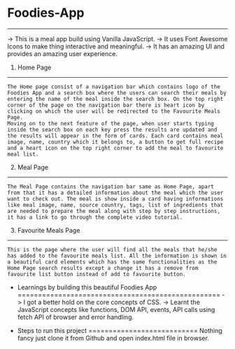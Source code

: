 # Foodies-App
-------------

-> This is a meal app build using Vanilla JavaScript.
-> It uses Font Awesome Icons to make thing interactive and meaningful.
-> It has an amazing UI and provides an amazing user experience.

1. Home Page
-------------
    The Home page consist of a navigation bar which contains logo of the Foodies App and a search box where the users can search their meals by entering the name of the meal inside the search box. On the top right corner of the page on the navigation bar there is heart icon by clicking on which the user will be redirected to the Favourite Meals Page.
    Moving on to the next feature of the page, when user starts typing inside the search box on each key press the results are updated and the results will appear in the form of cards. Each card contains meal image, name, country which it belongs to, a button to get full recipe and a heart icon on the top right corner to add the meal to favourite meal list. 

2. Meal Page
------------
    The Meal Page contains the navigation bar same as Home Page, apart from that it has a detailed information about the meal which the user want to check out. The meal is show inside a card having informations like meal image, name, source country, tags, list of ingredients that are needed to prepare the meal along with step by step instructions, it has a link to go through the complete video tutorial.
    
3. Favourite Meals Page
-----------------------
    This is the page where the user will find all the meals that he/she has added to the favourite meals list. All the information is shown in a beautiful card elements which has the same functionalities as the Home Page search results except a change it has a remove from favourite list button instead of add to favourite button.
    
    
* Learnings by building this beautiful Foodies App
==================================================
    -> I got a better hold on the core concepts of CSS.
    -> Learnt the JavaScript concepts like functions, DOM API, events, API calls using fetch API of browser and error handling.
    
* Steps to run this project
===========================
    Nothing fancy just clone it from Github and open index.html file in browser.

